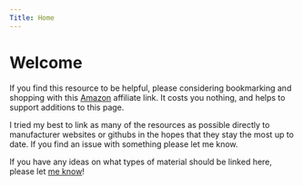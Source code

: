 ```yaml
---
Title: Home
---
```

# Welcome
If you find this resource to be helpful, please considering bookmarking and shopping with this [Amazon](https://amzn.to/3TLXj6j) affiliate link. It costs you nothing, and helps to support additions to this page.

I tried my best to link as many of the resources as possible directly to manufacturer websites or githubs in the hopes that they stay the most up to date. If you find an issue with something please let me know.

If you have any ideas on what types of material should be linked here, please let [me know](https://dtjager.github.io/3D-Printing-Resources/ideas/)!